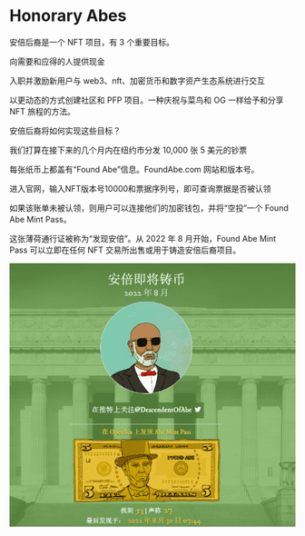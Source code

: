 # Honorary Abes

安倍后裔是一个 NFT 项目，有 3 个重要目标。

向需要和应得的人提供现金

入职并激励新用户与 web3、nft、加密货币和数字资产生态系统进行交互

以更动态的方式创建社区和 PFP 项目。一种庆祝与菜鸟和 OG 一样给予和分享 NFT 旅程的方法。

安倍后裔将如何实现这些目标？

我们打算在接下来的几个月内在纽约市分发 10,000 张 5 美元的钞票

每张纸币上都盖有“Found Abe”信息。FoundAbe.com 网站和版本号。

进入官网，输入NFT版本号10000和票据序列号，即可查询票据是否被认领

如果该账单未被认领，则用户可以连接他们的加密钱包，并将“空投”一个 Found Abe Mint Pass。

这张薄荷通行证被称为“发现安倍”。从 2022 年 8 月开始，Found Abe Mint Pass 可以立即在任何 NFT 交易所出售或用于铸造安倍后裔项目。

![nft](01.png)
